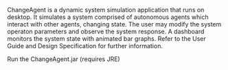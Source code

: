 ChangeAgent is a dynamic system simulation application that runs on desktop.  It simulates a system comprised of autonomous agents which interact with other agents, changing state.  The user may modify the system operaton parameters and observe the system response.  A dashboard monitors the system state with animated bar graphs.  Refer to the User Guide and Design Specification for further information.

Run the ChangeAgent.jar (requires JRE)
